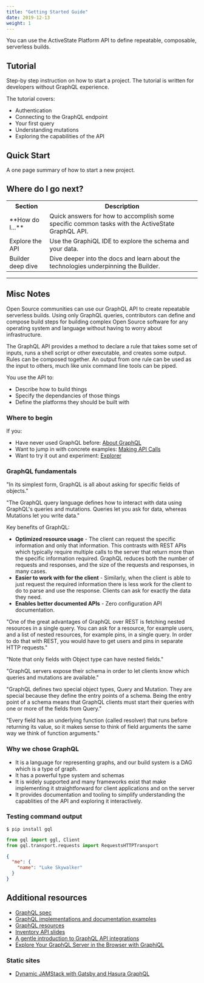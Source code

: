```yaml
---
title: "Getting Started Guide"
date: 2019-12-13
weight: 1
---
```


You can use the ActiveState Platform API to define repeatable, composable, serverless builds.

## Tutorial

Step-by step instruction on how to start a project. The tutorial is written for developers without GraphQL experience.

The tutorial covers:

* Authentication
* Connecting to the GraphQL endpoint
* Your first query
* Understanding mutations
* Exploring the capabilities of the API

## Quick Start

A one page summary of how to start a new project.

## Where do I go next?

<table>
    <tr>
        <th>Section</th>
        <th>Description</th>
    </tr>
    <tr>
        <td>**How do I...**</td>
        <td>Quick answers for how to accomplish some specific common tasks with the ActiveState GraphQL API.</td>
    </tr>
    <tr>
        <td>Explore the API</td>
        <td>Use the GraphiQL IDE to explore the schema and your data.</td>
    </tr>
    <tr>
        <td>Builder deep dive</td>
        <td>Dive deeper into the docs and learn about the technologies underpinning the Builder.</td>
    </tr>
</table>

<hr>

## Misc Notes

Open Source communities can use our GraphQL API to create repeatable serverless builds. Using only GraphQL queries, contributors can define and compose build steps for building complex Open Source software for any operating system and language without having to worry about infrastructure.

The GraphQL API provides a method to declare a rule that takes some set of inputs, runs a shell script or other executable, and creates some output. Rules can be composed together. An output from one rule can be used as the input to others, much like unix command line tools can be piped. 

You use the API to:

* Describe how to build things
* Specify the dependancies of those things
* Define the platforms they should be built with

### Where to begin

If you:

* Have never used GraphQL before: [About GraphQL](#about-graphql)
* Want to jump in with concrete examples: [Making API Calls](#)
* Want to try it out and experiment: [Explorer](/explorer) 

### GraphQL fundamentals

"In its simplest form, GraphQL is all about asking for specific fields of objects."

"The GraphQL query language defines how to interact with data using GraphQL's queries and mutations. Queries let you ask for data, whereas Mutations let you write data."

Key benefits of GraphQL:

* **Optimized resource usage** - The client can request the specific information and only that information. This contrasts with REST APIs which typically require multiple calls to the server that return more than the specific information required. GraphQL reduces both the number of requests and responses, and the size of the requests and responses, in many cases.
* **Easier to work with for the client** - Similarly, when the client is able to just request the required information there is less work for the client to do to parse and use the response. Clients can ask for exactly the data they need.
* **Enables better documented APIs** - Zero configuration API documentation.  

"One of the great advantages of GraphQL over REST is fetching nested resources in a single query. You can ask for a resource, for example users, and a list of nested resources, for example pins, in a single query. In order to do that with REST, you would have to get users and pins in separate HTTP requests."

"Note that only fields with Object type can have nested fields."

"GraphQL servers expose their schema in order to let clients know which queries and mutations are available."

"GraphQL defines two special object types, Query and Mutation. They are special because they define the entry points of a schema. Being the entry point of a schema means that GraphQL clients must start their queries with one or more of the fields from Query."

"Every field has an underlying function (called resolver) that runs before returning its value, so it makes sense to think of field arguments the same way we think of function arguments."


### Why we chose GraphQL

* It is a language for representing graphs, and our build system is a DAG which is a type of graph.
* It has a powerful type system and schemas
* It is widely supported and many frameworks exist that make implementing it straightforward for client applications and on the server
* It provides documentation and tooling to simplify understanding the capablities of the API and exploring it interactively.

### Testing command output

```shell
$ pip install gql
```

```python
from gql import ggl, Client
from gql.transport.requests import RequestsHTTPTransport
```

```json
{
  "me": {
    "name": "Luke Skywalker"
  }
}
```

## Additional resources

- [GraphQL spec](https://graphql.github.io/graphql-spec/June2018/)
- [GraphQL implementations and documentation examples](https://github.com/APIs-guru/graphql-apis)
- [GraphQL resources](https://github.com/chentsulin/awesome-graphql)
- [Inventory API slides](https://github.com/ActiveState/presentations/blob/master/inventory-api-v1/index.md)
- [A gentle introduction to GraphQL API integrations](https://codewithhugo.com/a-gentle-introduction-to-graphql-api-integrations/)
- [Explore Your GraphQL Server in the Browser with GraphiQL](https://medium.com/hootsuite-engineering/explore-your-graphql-server-in-the-browser-with-graphiql-c3ee53745f9)

### Static sites

- [Dynamic JAMStack with Gatsby and Hasura GraphQL](https://blog.hasura.io/dynamic-jamstack-with-gatsby-hasura-graphql/)
